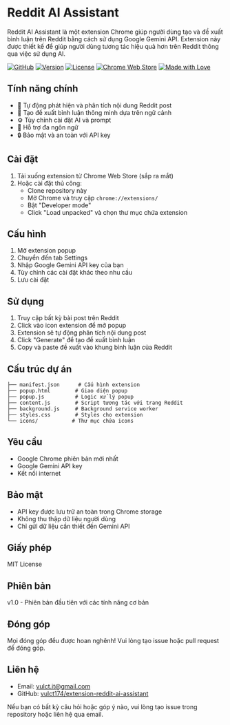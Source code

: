 # Reddit AI Assistant

Reddit AI Assistant là một extension Chrome giúp người dùng tạo và đề xuất bình luận trên Reddit bằng cách sử dụng Google Gemini API. Extension này được thiết kế để giúp người dùng tương tác hiệu quả hơn trên Reddit thông qua việc sử dụng AI.

[![GitHub](https://img.shields.io/badge/GitHub-Repository-blue)](https://github.com/vulct174/extension-reddit-ai-assistant)
[![Version](https://img.shields.io/badge/version-1.0-orange)](https://github.com/vulct174/extension-reddit-ai-assistant)
[![License](https://img.shields.io/badge/license-MIT-green)](https://github.com/vulct174/extension-reddit-ai-assistant/blob/main/LICENSE)
[![Chrome Web Store](https://img.shields.io/badge/Chrome%20Web%20Store-Coming%20Soon-yellow)](https://github.com/vulct174/extension-reddit-ai-assistant)
[![Made with Love](https://img.shields.io/badge/Made%20with-❤️-red)](https://github.com/vulct174/extension-reddit-ai-assistant)

## Tính năng chính

- 🤖 Tự động phát hiện và phân tích nội dung Reddit post
- 📝 Tạo đề xuất bình luận thông minh dựa trên ngữ cảnh
- ⚙️ Tùy chỉnh cài đặt AI và prompt
- 🎯 Hỗ trợ đa ngôn ngữ
- 🔒 Bảo mật và an toàn với API key

## Cài đặt

1. Tải xuống extension từ Chrome Web Store (sắp ra mắt)
2. Hoặc cài đặt thủ công:
   - Clone repository này
   - Mở Chrome và truy cập `chrome://extensions/`
   - Bật "Developer mode"
   - Click "Load unpacked" và chọn thư mục chứa extension

## Cấu hình

1. Mở extension popup
2. Chuyển đến tab Settings
3. Nhập Google Gemini API key của bạn
4. Tùy chỉnh các cài đặt khác theo nhu cầu
5. Lưu cài đặt

## Sử dụng

1. Truy cập bất kỳ bài post trên Reddit
2. Click vào icon extension để mở popup
3. Extension sẽ tự động phân tích nội dung post
4. Click "Generate" để tạo đề xuất bình luận
5. Copy và paste đề xuất vào khung bình luận của Reddit

## Cấu trúc dự án

```
├── manifest.json      # Cấu hình extension
├── popup.html        # Giao diện popup
├── popup.js          # Logic xử lý popup
├── content.js        # Script tương tác với trang Reddit
├── background.js     # Background service worker
├── styles.css        # Styles cho extension
└── icons/           # Thư mục chứa icons
```

## Yêu cầu

- Google Chrome phiên bản mới nhất
- Google Gemini API key
- Kết nối internet

## Bảo mật

- API key được lưu trữ an toàn trong Chrome storage
- Không thu thập dữ liệu người dùng
- Chỉ gửi dữ liệu cần thiết đến Gemini API

## Giấy phép

MIT License

## Phiên bản

v1.0 - Phiên bản đầu tiên với các tính năng cơ bản

## Đóng góp

Mọi đóng góp đều được hoan nghênh! Vui lòng tạo issue hoặc pull request để đóng góp.

## Liên hệ

- Email: vulct.it@gmail.com
- GitHub: [vulct174/extension-reddit-ai-assistant](https://github.com/vulct174/extension-reddit-ai-assistant)

Nếu bạn có bất kỳ câu hỏi hoặc góp ý nào, vui lòng tạo issue trong repository hoặc liên hệ qua email. 